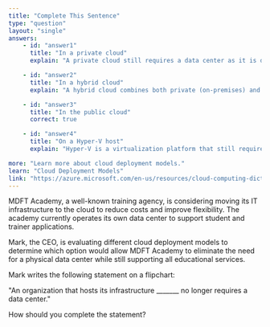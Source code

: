 ```yaml
---
title: "Complete This Sentence"
type: "question"
layout: "single"
answers:
    - id: "answer1"
      title: "In a private cloud"
      explain: "A private cloud still requires a data center as it is deployed on-premises using the organization's own infrastructure and hardware. The organization maintains and manages the physical infrastructure."

    - id: "answer2"
      title: "In a hybrid cloud"
      explain: "A hybrid cloud combines both private (on-premises) and public cloud services. It still requires maintaining some level of data center infrastructure to support the private cloud portion of the deployment."

    - id: "answer3"
      title: "In the public cloud"
      correct: true

    - id: "answer4"
      title: "On a Hyper-V host"
      explain: "Hyper-V is a virtualization platform that still requires physical infrastructure and a data center to host and manage the hardware running the Hyper-V environment."

more: "Learn more about cloud deployment models."
learn: "Cloud Deployment Models"
link: "https://azure.microsoft.com/en-us/resources/cloud-computing-dictionary/what-are-private-public-hybrid-clouds"
---
```

MDFT Academy, a well-known training agency, is considering moving its IT infrastructure to the cloud to reduce costs and improve flexibility. The academy currently operates its own data center to support student and trainer applications.

Mark, the CEO, is evaluating different cloud deployment models to determine which option would allow MDFT Academy to eliminate the need for a physical data center while still supporting all educational services.

Mark writes the following statement on a flipchart:

"An organization that hosts its infrastructure _______ no longer requires a data center."

How should you complete the statement?